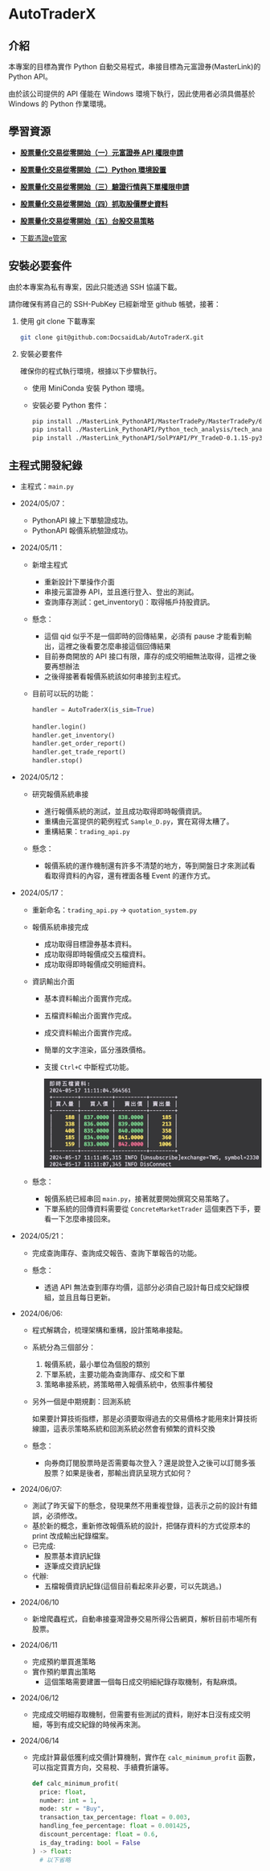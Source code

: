 # AutoTraderX

## 介紹

本專案的目標為實作 Python 自動交易程式，串接目標為元富證券(MasterLink)的 Python API。

由於該公司提供的 API 僅能在 Windows 環境下執行，因此使用者必須具備基於 Windows 的 Python 作業環境。

## 學習資源

- [**股票量化交易從零開始（一）元富證券 API 權限申請**](https://quantpass.org/masterlink-api/)
- [**股票量化交易從零開始（二）Python 環境設置**](https://quantpass.org/masterlink-3/)
- [**股票量化交易從零開始（三）驗證行情與下單權限申請**](https://quantpass.org/masterlink-4/)
- [**股票量化交易從零開始（四）抓取股價歷史資料**](https://quantpass.org/masterlink-5/)
- [**股票量化交易從零開始（五）台股交易策略**](https://quantpass.org/masterlink-6/)

- [下載憑證e管家](https://www.masterlink.com.tw/certificate-eoperation)

## 安裝必要套件

由於本專案為私有專案，因此只能透過 SSH 協議下載。

請你確保有將自己的 SSH-PubKey 已經新增至 github 帳號，接著：

1. 使用 git clone 下載專案

   ```bash
   git clone git@github.com:DocsaidLab/AutoTraderX.git
   ```

2. 安裝必要套件

   確保你的程式執行環境，根據以下步驟執行。

   - 使用 MiniConda 安裝 Python 環境。

   - 安裝必要 Python 套件：

     ```bash
     pip install ./MasterLink_PythonAPI/MasterTradePy/MasterTradePy/64bit/MasterTradePy-0.0.23-py3-none-win_amd64.whl
     pip install ./MasterLink_PythonAPI/Python_tech_analysis/tech_analysis_api_v2-0.0.5-py3-none-win_amd64.whl
     pip install ./MasterLink_PythonAPI/SolPYAPI/PY_TradeD-0.1.15-py3-none-any.whl
     ```

## 主程式開發紀錄

- 主程式：`main.py`

- 2024/05/07：

  - PythonAPI 線上下單驗證成功。
  - PythonAPI 報價系統驗證成功。

- 2024/05/11：

  - 新增主程式

    - 重新設計下單操作介面
    - 串接元富證券 API，並且進行登入、登出的測試。
    - 查詢庫存測試：get_inventory()：取得帳戶持股資訊。

  - 懸念：

    - 這個 qid 似乎不是一個即時的回傳結果，必須有 pause 才能看到輸出，這裡之後看要怎麼串接這個回傳結果
    - 目前券商開放的 API 接口有限，庫存的成交明細無法取得，這裡之後要再想辦法
    - 之後得接著看報價系統該如何串接到主程式。

  - 目前可以玩的功能：

    ```python
    handler = AutoTraderX(is_sim=True)

    handler.login()
    handler.get_inventory()
    handler.get_order_report()
    handler.get_trade_report()
    handler.stop()
    ```

- 2024/05/12：

  - 研究報價系統串接

    - 進行報價系統的測試，並且成功取得即時報價資訊。
    - 重構由元富提供的範例程式 `Sample_D.py`，實在寫得太糟了。
    - 重構結果：`trading_api.py`

  - 懸念：

    - 報價系統的運作機制還有許多不清楚的地方，等到開盤日才來測試看看取得資料的內容，還有裡面各種 Event 的運作方式。

- 2024/05/17：

  - 重新命名：`trading_api.py` -> `quotation_system.py`
  - 報價系統串接完成

    - 成功取得目標證券基本資料。
    - 成功取得即時報價成交五檔資料。
    - 成功取得即時報價成交明細資料。

  - 資訊輸出介面

    - 基本資料輸出介面實作完成。
    - 五檔資料輸出介面實作完成。
    - 成交資料輸出介面實作完成。
    - 簡單的文字渲染，區分漲跌價格。
    - 支援 `Ctrl+C` 中斷程式功能。

      ![img1](./docs/img1.jpg)

  - 懸念：

    - 報價系統已經串回 `main.py`，接著就要開始撰寫交易策略了。
    - 下單系統的回傳資料需要從 `ConcreteMarketTrader` 這個東西下手，要看一下怎麼串接回來。

- 2024/05/21：

  - 完成查詢庫存、查詢成交報告、查詢下單報告的功能。

  - 懸念：

    - 透過 API 無法查到庫存均價，這部分必須自己設計每日成交紀錄模組，並且且每日更新。

- 2024/06/06:

  - 程式解耦合，梳理架構和重構，設計策略串接點。
  - 系統分為三個部分：
    1. 報價系統，最小單位為個股的類別
    2. 下單系統，主要功能為查詢庫存、成交和下單
    3. 策略串接系統，將策略帶入報價系統中，依照事件觸發
  - 另外一個是中期規劃：回測系統

    如果要計算技術指標，那是必須要取得過去的交易價格才能用來計算技術線圖，這表示策略系統和回測系統必然會有頻繁的資料交換

  - 懸念：

    - 向券商訂閱股票時是否需要每次登入？還是說登入之後可以訂閱多張股票？如果是後者，那輸出資訊呈現方式如何？

- 2024/06/07:

  - 測試了昨天留下的懸念，發現果然不用重複登錄，這表示之前的設計有錯誤，必須修改。
  - 基於新的概念，重新修改報價系統的設計，把儲存資料的方式從原本的 print 改成輸出紀錄檔案。
  - 已完成:
    - 股票基本資訊紀錄
    - 逐筆成交資訊紀錄
  - 代辦:
    - 五檔報價資訊紀錄(這個目前看起來非必要，可以先跳過。)

- 2024/06/10

  - 新增爬蟲程式，自動串接臺灣證券交易所得公告網頁，解析目前市場所有股票。

- 2024/06/11

  - 完成預約單買進策略
  - 實作預約單賣出策略
    - 這個策略需要建置一個每日成交明細紀錄存取機制，有點麻煩。

- 2024/06/12

  - 完成成交明細存取機制，但需要有些測試的資料，剛好本日沒有成交明細，等到有成交紀錄的時候再來測。

- 2024/06/14

  - 完成計算最低獲利成交價計算機制，實作在 `calc_minimum_profit` 函數，可以指定買賣方向，交易稅、手續費折讓等。

    ```python
    def calc_minimum_profit(
      price: float,
      number: int = 1,
      mode: str = "Buy",
      transaction_tax_percentage: float = 0.003,
      handling_fee_percentage: float = 0.001425,
      discount_percentage: float = 0.6,
      is_day_trading: bool = False
    ) -> float:
      # 以下省略
    ```